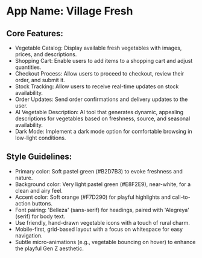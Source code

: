 # **App Name**: Village Fresh

## Core Features:

- Vegetable Catalog: Display available fresh vegetables with images, prices, and descriptions.
- Shopping Cart: Enable users to add items to a shopping cart and adjust quantities.
- Checkout Process: Allow users to proceed to checkout, review their order, and submit it.
- Stock Tracking: Allow users to receive real-time updates on stock availability.
- Order Updates: Send order confirmations and delivery updates to the user.
- AI Vegetable Description: AI tool that generates dynamic, appealing descriptions for vegetables based on freshness, source, and seasonal availability.
- Dark Mode: Implement a dark mode option for comfortable browsing in low-light conditions.

## Style Guidelines:

- Primary color: Soft pastel green (#B2D7B3) to evoke freshness and nature.
- Background color: Very light pastel green (#E8F2E9), near-white, for a clean and airy feel.
- Accent color: Soft orange (#F7D290) for playful highlights and call-to-action buttons.
- Font pairing: 'Belleza' (sans-serif) for headings, paired with 'Alegreya' (serif) for body text.
- Use friendly, hand-drawn vegetable icons with a touch of rural charm.
- Mobile-first, grid-based layout with a focus on whitespace for easy navigation.
- Subtle micro-animations (e.g., vegetable bouncing on hover) to enhance the playful Gen Z aesthetic.